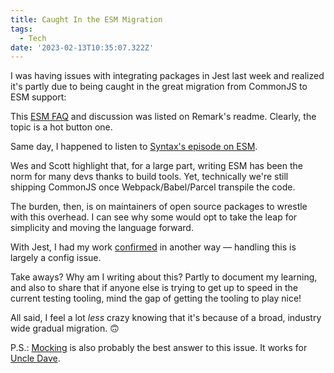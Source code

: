 ```yaml
---
title: Caught In the ESM Migration
tags:
  - Tech
date: '2023-02-13T10:35:07.322Z'
---
```


I was having issues with integrating packages in Jest last week and realized it's partly due to being caught in the great migration from CommonJS to ESM support:

This [ESM FAQ](https://gist.github.com/sindresorhus/a39789f98801d908bbc7ff3ecc99d99c) and discussion was listed on Remark's readme. Clearly, the topic is a hot button one.

Same day, I happened to listen to [Syntax's episode on ESM](https://syntax.fm/show/570/node-js-cjs-esm).

Wes and Scott highlight that, for a large part, writing ESM has been the norm for many devs thanks to build tools. Yet, technically we're still shipping CommonJS once Webpack/Babel/Parcel transpile the code.

The burden, then, is on maintainers of open source packages to wrestle with this overhead. I can see why some would opt to take the leap for simplicity and moving the language forward.

With Jest, I had my work [confirmed](https://gist.github.com/sindresorhus/a39789f98801d908bbc7ff3ecc99d99c#im-having-problems-with-esm-and-jest) in another way — handling this is largely a config issue.

Take aways? Why am I writing about this? Partly to document my learning, and also to share that if anyone else is trying to get up to speed in the current testing tooling, mind the gap of getting the tooling to play nice!

All said, I feel a lot _less_ crazy knowing that it's because of a broad, industry wide gradual migration. 🙃

P.S.: [Mocking](/mockingpackages) is also probably the best answer to this issue. It works for [Uncle Dave](https://daverupert.com/2023/01/using-ai-to-appease-jest/).
